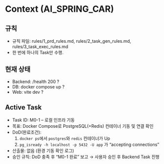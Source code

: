 # Context (AI_SPRING_CAR)

## 규칙
- 규칙 파일: rules/1_prd_rules.md, rules/2_task_gen_rules.md, rules/3_task_exec_rules.md
- 한 번에 하나의 Task만 수행.

## 현재 상태
- Backend: /health 200 ?
- DB: docker compose up ?
- Web: vite dev ?

## Active Task
- Task ID: M0-1 – 로컬 인프라 기동
- 목표: Docker Compose로 PostgreSQL(+Redis) 컨테이너 기동 및 연결 확인
- DoD(완료조건):
  1) `docker ps`에서 `postgres`와 `redis` 컨테이너가 Up
  2) `pg_isready -h localhost -p 5432 -U app` 가 “accepting connections”
- 산출물: 없음 (환경 기동 확인 로그)
- 승인 규칙: DoD 충족 후 “M0-1 완료” 보고 → 사용자 승인 후 Backend Task 진행